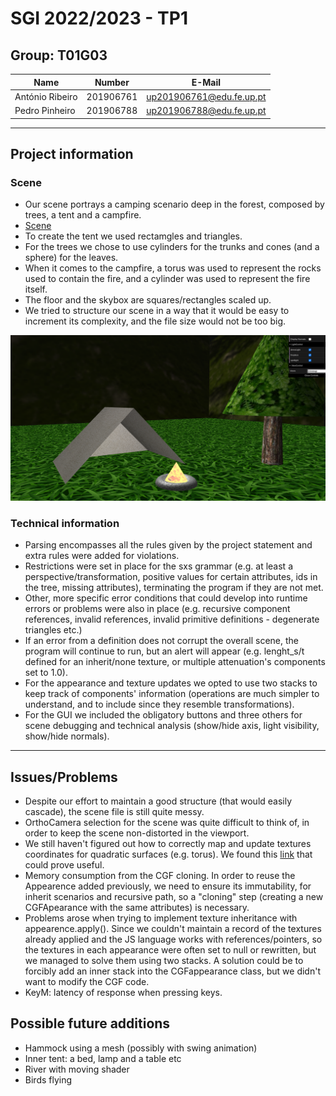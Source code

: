 # SGI 2022/2023 - TP1

## Group: T01G03

| Name             | Number    | E-Mail             |
| ---------------- | --------- | ------------------ |
| António Ribeiro         | 201906761 | up201906761@edu.fe.up.pt|
| Pedro Pinheiro         | 201906788 | up201906788@edu.fe.up.pt|

----

## Project information

### Scene

- Our scene portrays a camping scenario deep in the forest, composed by trees, a tent and a campfire.
- [Scene](tp1/scenes/SGI_TP1_XML_T01_G03_v01.xml)
- To create the tent we used rectamgles and triangles.
- For the trees we chose to use cylinders for the trunks and cones (and a sphere) for the leaves. 
- When it comes to the campfire, a torus was used to represent the rocks used to contain the fire,
  and a cylinder was used to represent the fire itself.
- The floor and the skybox are squares/rectangles scaled up. 
- We tried to structure our scene in a way that it would be easy to increment its complexity,
  and the file size would not be too big.


![image.png](./scene_image.png)

### Technical information

- Parsing encompasses all the rules given by the project statement and extra rules were added for violations. 
- Restrictions were set in place for the sxs grammar (e.g. at least a perspective/transformation, positive values for certain attributes,
ids in the tree, missing attributes), terminating the program if they are not met.
- Other, more specific error conditions that could develop into runtime errors or problems
were also in place (e.g. recursive component references, invalid references, invalid primitive definitions - degenerate triangles etc.)
- If an error from a definition does not corrupt the overall scene, the program will continue to run,
but an alert will appear (e.g. lenght_s/t defined for an inherit/none texture, or multiple attenuation's components set to 1.0). 
- For the appearance and texture updates we opted to use two stacks to keep track of components' information
(operations are much simpler to understand, and to include since they resemble transformations).
- For the GUI we included the obligatory buttons and three others for scene debugging and technical analysis (show/hide axis, light visibility, show/hide normals).

----

## Issues/Problems


- Despite our effort to maintain a good structure (that would easily cascade), the scene file is still quite messy.
- OrthoCamera selection for the scene was quite difficult to think of, in order to keep the scene non-distorted in the viewport.
- We still haven't figured out how to correctly map and update textures coordinates for quadratic surfaces (e.g. torus).
We found this [link](https://gamedev.stackexchange.com/questions/197931/how-can-i-correctly-map-a-texture-onto-a-sphere) that could prove useful.
- Memory consumption from the CGF cloning. In order to reuse the Appearence added previously, we need to ensure its immutability,
for inherit scenarios and recursive path, so a "cloning" step (creating a new CGFApearance with the same attributes) is necessary.
- Problems arose when trying to implement texture inheritance with appearence.apply(). 
Since we couldn't maintain a record of the textures already applied and the JS language works with references/pointers,
so the textures in each appearance were often set to null or rewritten, but we managed to solve them using two stacks.
A solution could be to forcibly add an inner stack into the CGFappearance class, but we didn't want to modify the CGF code.
- KeyM: latency of response when pressing keys.


## Possible future additions

- Hammock using a mesh (possibly with swing animation)
- Inner tent: a bed, lamp and a table etc
- River with moving shader
- Birds flying
